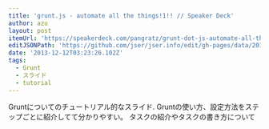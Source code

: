 ```yaml
---
title: 'grunt.js - automate all the things!1!! // Speaker Deck'
author: azu
layout: post
itemUrl: 'https://speakerdeck.com/pangratz/grunt-dot-js-automate-all-the-things-1'
editJSONPath: 'https://github.com/jser/jser.info/edit/gh-pages/data/2013/12/index.json'
date: '2013-12-12T03:23:26.102Z'
tags:
  - Grunt
  - スライド
  - tutorial
---
```

Gruntについてのチュートリアル的なスライド.
Gruntの使い方、設定方法をステップごとに紹介してて分かりやすい。
タスクの紹介やタスクの書き方について
